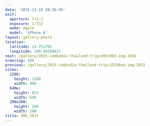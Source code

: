 ```yaml
---
date: '2015-11-19 20:36:45'
exif:
  aperture: f/2.2
  exposure: 1/732
  make: Apple
  model: 'iPhone 6'
layout: gallery-photo
location:
  latitude: 13.751705
  longitude: 100.49288833
next: /gallery/2015-cambodia-thailand-trip/e653903-img-2038
ordering: 100
previous: /gallery/2015-cambodia-thailand-trip/15296ea-img-2032
sizes:
  1280:
    height: 1280
    width: 960
  640w:
    height: 853
    width: 640
  200x200:
    height: 200
    width: 200
title: IMG_2037
---
```

